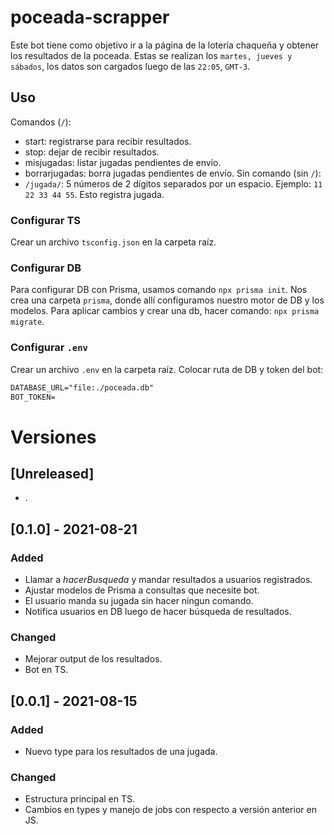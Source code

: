 # poceada-scrapper

Este bot tiene como objetivo ir a la página de la lotería chaqueña y obtener los resultados de la poceada. Estas se realizan los `martes, jueves y sábados`, los datos son cargados luego de las `22:05`, `GMT-3`.

## Uso

Comandos (`/`):
- start: registrarse para recibir resultados.
- stop: dejar de recibir resultados.
- misjugadas: listar jugadas pendientes de envío.
- borrarjugadas: borra jugadas pendientes de envío.
Sin comando (sin `/`):
- `/jugada/`: 5 números de 2 dígitos separados por un espacio. Ejemplo: `11 22 33 44 55`. Esto registra jugada.
### Configurar TS

Crear un archivo `tsconfig.json` en la carpeta raíz.

### Configurar DB

Para configurar DB con Prisma, usamos comando `npx prisma init`. Nos crea una carpeta `prisma`, donde allí configuramos nuestro motor de DB y los modelos. Para aplicar cambios y crear una db, hacer comando: `npx prisma migrate`.

### Configurar `.env`

Crear un archivo `.env` en la carpeta raíz. Colocar ruta de DB y token del bot:
```txt
DATABASE_URL="file:./poceada.db"
BOT_TOKEN=
```

# Versiones

## [Unreleased]
- .
## [0.1.0] - 2021-08-21
### Added
- Llamar a _hacerBusqueda_ y mandar resultados a usuarios registrados.
- Ajustar modelos de Prisma a consultas que necesite bot.
- El usuario manda su jugada sin hacer ningun comando.
- Notifica usuarios en DB luego de hacer búsqueda de resultados.
### Changed
- Mejorar output de los resultados.
- Bot en TS.

## [0.0.1] - 2021-08-15

### Added
- Nuevo type para los resultados de una jugada.
### Changed
- Estructura principal en TS.
- Cambios en types y manejo de jobs con respecto a versión anterior en JS. 